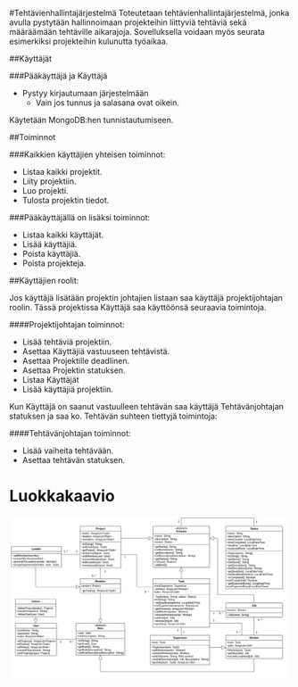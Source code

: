 #Tehtävienhallintajärjestelmä
Toteutetaan tehtävienhallintajärjestelmä, jonka avulla pystytään hallinnoimaan projekteihin liittyviä tehtäviä sekä määräämään tehtäville aikarajoja.
Sovelluksella voidaan myös seurata esimerkiksi projekteihin kulunutta työaikaa.

##Käyttäjät

###Pääkäyttäjä ja Käyttäjä

* Pystyy kirjautumaan järjestelmään
  * Vain jos tunnus ja salasana ovat oikein.

Käytetään MongoDB:hen tunnistautumiseen.

##Toiminnot

###Kaikkien käyttäjien yhteisen toiminnot:

* Listaa kaikki projektit.
* Liity projektiin.
* Luo projekti.
* Tulosta projektin tiedot.

###Pääkäyttäjällä on lisäksi toiminnot:

* Listaa kaikki käyttäjät.
* Lisää käyttäjiä.
* Poista käyttäjiä.
* Poista projekteja.

##Käyttäjien roolit:

Jos käyttäjä lisätään projektin johtajien listaan saa käyttäjä projektijohtajan roolin. Tässä projektissa Käyttäjä saa käyttöönsä seuraavia toimintoja.

####Projektijohtajan toiminnot:
* Lisää tehtäviä projektiin.
* Asettaa Käyttäjiä vastuuseen tehtävistä.
* Asettaa Projektille deadlinen.
* Asettaa Projektin statuksen.
* Listaa Käyttäjät
* Lisää käyttäjiä projektiin.

Kun Käyttäjä on saanut vastuulleen tehtävän saa käyttäjä Tehtävänjohtajan statuksen ja saa ko. Tehtävän suhteen tiettyjä toimintoja:

####Tehtävänjohtajan toiminnot:
* Lisää vaiheita tehtävään.
* Asettaa tehtävän statuksen.

# Luokkakaavio

![Luokkakaavio](luokkakaavio.png)
